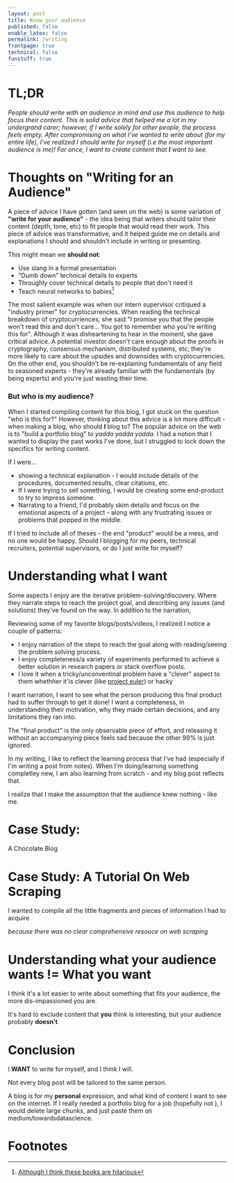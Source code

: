 ```yaml
---
layout: post
title: Know your audience
published: false
enable_latex: false
permalink: /writing
frontpage: true
technical: false
funstuff: true
---
```


# TL;DR
*People should write with an audience in mind and use this audience to help focus their content. This is solid advice that helped me a lot in my undergrand carer; however, if I write solely for other people, the process feels empty. After compromising on what I've wanted to write about (for my entire life), I've realized I should write for myself (i.e the most important audience is me)! For once, I want to create content that **I** want to see.*

<!-- Although this process isn't exactly recruiter/resume friendly...*  -->

# Thoughts on "Writing for an Audience"
A piece of advice I have gotten (and seen on the web) is some variation of **"write for your audience"** - the idea being that writers should tailor their content (depth, tone, etc) to fit people that would read their work. This piece of advice was transformative, and it helped guide me on details and explanations I should and shouldn't include in writing or presenting. 

This might mean we **should not**:
- Use slang in a formal presentation
- "Dumb down" technical details to experts
- Throughly cover technical details to people that don't need it
- Teach neural networks to babies[^1]

[^1]: [Although I think these books are hilarious](https://www.amazon.com/Neural-Networks-Babies-Baby-University/dp/1492671207/ref=pd_bxgy_img_2/136-5004900-0534036?_encoding=UTF8&pd_rd_i=1492671207&pd_rd_r=c5b3d8a8-4571-47de-b073-840695ef5816&pd_rd_w=z2ALT&pd_rd_wg=svEVV&pf_rd_p=ce6c479b-ef53-49a6-845b-bbbf35c28dd3&pf_rd_r=HR6KM5S0WD8S80KRJ4H9&psc=1&refRID=HR6KM5S0WD8S80KRJ4H9)

The most salient example was when our intern supervisor critiqued a "industry primer" for cryptocurrencies. When reading the technical breakdown of cryptocurriences, she said "I promise you that the people won't read this and don't care... You got to remember who you're writing this for". Although it was disheartening to hear in the moment, she gave critical advice. A potential investor doesn't care enough about the proofs in cryptography, consensus mechanism, distributed systems, etc; they're more likely to care about the upsides and downsides with cryptocurrencies. On the other end, you shouldn't be re-explaining fundamentals of any field to seasoned experts - they're already familiar with the fundamentals (by being experts) and you're just wasting their time. 

### But who is my audience?
When I started compiling content for this blog, I got stuck on the question "who is this for?" However, thinking about this advice is a lot more difficult - when making a blog, who should **I** blog to? The popular advice on the web is to "build a portfolio blog" to *yadda yadda yadda*. I had a notion that I wanted to display the past works I've done, but I struggled to lock down the specifics for writing content. 

If I were...
- showing a technical explanation - I would include details of the procedures, documented results, clear citations, etc. 
- If I were trying to sell something, I would be creating some end-product to try to impress someone.  
- Narrating to a friend, I'd probably skim details and focus on the emotional aspects of a project - along with any frustrating issues or problems that popped in the middle. 

If I tried to include all of theses - the end "product" would be a mess, and no one would be happy. Should I blogging for my peers, technical recruiters, potential supervisors, or do I just write for myself?

# Understanding what I want
Some aspects I enjoy are the iterative problem-solving/discovery. Where they narrate steps to reach the project goal, and describing any issues (and solutions) they've found on the way. In addition to the narration,  

Reviewing some of my favorite blogs/posts/videos, I realized I notice a couple of patterns:
- I enjoy narration of the steps to reach the goal along with reading/seeing the problem solving process.
- I enjoy completeness/a variety of experiments performed to achieve a better solution in research papers or stack overflow posts.
- I love it when a tricky/unconventinal problem have a "clever" aspect to them whethher it'is clever (like [project euler](https://projecteuler.net)) or hacky


I want narration, I want to see what the person producing this final product had to suffer through to get it done! I want a completeness, in understanding their motivation, why they made certain decisions, and any limitations they ran into.

The "final product" is the only observable piece of effort, and releasing it without an accompanying piece feels sad because the other 99% is just ignored. 


In my writing, I like to reflect the learning process that I've had (especially if I'm writing a post from notes). When I'm doing/learning something completley new, I am also learning from scratch - and my blog post reflects that.

I realize that I make the assumption that the audience knew nothing - like me.


# Case Study: 

A Chocolate Blog

# Case Study: A Tutorial On Web Scraping
I wanted to compile all the little fragments and pieces of information I had to acquire 

*because there was no clear comprehensive resouce on web scraping*

# Understanding what your audience wants != What you want

I think it's a lot easier to write about something that fits your audience, the more dis-impassioned you are. 

It's hard to exclude content that **you** think is interesting, but your audience probably **doesn't**


# Conclusion
I **WANT** to write for myself, and I think I will.

Not every blog post will be tailored to the same person.

A blog is for my **personal** expression, and what kind of content I want to see on the internet. If I really needed a portfolio blog for a job (hopefully not ), I would delete large chunks, and just paste them on medium/towardsdatascience.   

# Footnotes